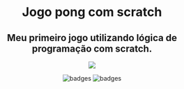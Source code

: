 <h1 align="center"> Jogo pong com scratch</h1>
<h2 align="center"> Meu primeiro jogo utilizando lógica de programação com scratch.</h2>

<p align="center">
<img src="https://github.com/andreduarte99/pong-com-Scratch/assets/42449246/7344d108-5447-45f3-9221-140521828030"/>
</p>
<p align="center">
<img src="https://img.shields.io/badge/STATUS-FINALIZADO-green" alt="badges"/>
<img src="https://img.shields.io/github/stars/andreduarte99?style=social" alt="badges"/>
</p>

